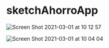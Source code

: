 # sketchAhorroApp

![Screen Shot 2021-03-01 at 10 12 57](https://user-images.githubusercontent.com/2387874/109525436-24153a80-7a77-11eb-8d7f-f3434bfca397.png)

![Screen Shot 2021-03-01 at 10 04 04](https://user-images.githubusercontent.com/2387874/109524006-98e77500-7a75-11eb-9c33-262419f62360.png)
